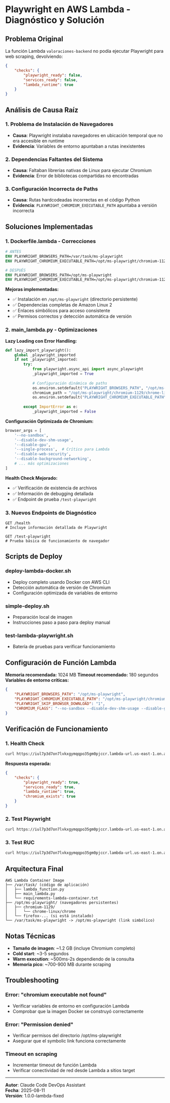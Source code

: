 # Playwright en AWS Lambda - Diagnóstico y Solución

## Problema Original

La función Lambda `valoraciones-backend` no podía ejecutar Playwright para web scraping, devolviendo:

```json
{
    "checks": {
        "playwright_ready": false,
        "services_ready": false,
        "lambda_runtime": true
    }
}
```

## Análisis de Causa Raíz

### 1. **Problema de Instalación de Navegadores**
- **Causa**: Playwright instalaba navegadores en ubicación temporal que no era accesible en runtime
- **Evidencia**: Variables de entorno apuntaban a rutas inexistentes

### 2. **Dependencias Faltantes del Sistema**
- **Causa**: Faltaban librerías nativas de Linux para ejecutar Chromium
- **Evidencia**: Error de bibliotecas compartidas no encontradas

### 3. **Configuración Incorrecta de Paths**
- **Causa**: Rutas hardcodeadas incorrectas en el código Python
- **Evidencia**: `PLAYWRIGHT_CHROMIUM_EXECUTABLE_PATH` apuntaba a versión incorrecta

## Soluciones Implementadas

### 1. **Dockerfile.lambda - Correcciones**

```dockerfile
# ANTES
ENV PLAYWRIGHT_BROWSERS_PATH=/var/task/ms-playwright
ENV PLAYWRIGHT_CHROMIUM_EXECUTABLE_PATH=/opt/ms-playwright/chromium-1124/chrome-linux/chrome

# DESPUÉS  
ENV PLAYWRIGHT_BROWSERS_PATH=/opt/ms-playwright
ENV PLAYWRIGHT_CHROMIUM_EXECUTABLE_PATH=/opt/ms-playwright/chromium-1129/chrome-linux/chrome
```

**Mejoras implementadas:**
- ✅ Instalación en `/opt/ms-playwright` (directorio persistente)
- ✅ Dependencias completas de Amazon Linux 2
- ✅ Enlaces simbólicos para acceso consistente
- ✅ Permisos correctos y detección automática de versión

### 2. **main_lambda.py - Optimizaciones**

**Lazy Loading con Error Handling:**
```python
def lazy_import_playwright():
    global _playwright_imported
    if not _playwright_imported:
        try:
            from playwright.async_api import async_playwright
            _playwright_imported = True
            
            # Configuración dinámica de paths
            os.environ.setdefault("PLAYWRIGHT_BROWSERS_PATH", "/opt/ms-playwright")
            chromium_path = "/opt/ms-playwright/chromium-1129/chrome-linux/chrome"
            os.environ.setdefault("PLAYWRIGHT_CHROMIUM_EXECUTABLE_PATH", chromium_path)
            
        except ImportError as e:
            _playwright_imported = False
```

**Configuración Optimizada de Chromium:**
```python
browser_args = [
    '--no-sandbox',
    '--disable-dev-shm-usage', 
    '--disable-gpu',
    '--single-process',  # Crítico para Lambda
    '--disable-web-security',
    '--disable-background-networking',
    # ... más optimizaciones
]
```

**Health Check Mejorado:**
- ✅ Verificación de existencia de archivos
- ✅ Información de debugging detallada
- ✅ Endpoint de prueba `/test-playwright`

### 3. **Nuevos Endpoints de Diagnóstico**

```http
GET /health
# Incluye información detallada de Playwright

GET /test-playwright  
# Prueba básica de funcionamiento de navegador
```

## Scripts de Deploy

### **deploy-lambda-docker.sh**
- Deploy completo usando Docker con AWS CLI
- Detección automática de versión de Chromium
- Configuración optimizada de variables de entorno

### **simple-deploy.sh**
- Preparación local de imagen
- Instrucciones paso a paso para deploy manual

### **test-lambda-playwright.sh**
- Batería de pruebas para verificar funcionamiento

## Configuración de Función Lambda

**Memoria recomendada:** 1024 MB
**Timeout recomendado:** 180 segundos
**Variables de entorno críticas:**

```json
{
    "PLAYWRIGHT_BROWSERS_PATH": "/opt/ms-playwright",
    "PLAYWRIGHT_CHROMIUM_EXECUTABLE_PATH": "/opt/ms-playwright/chromium-1129/chrome-linux/chrome",
    "PLAYWRIGHT_SKIP_BROWSER_DOWNLOAD": "1",
    "CHROMIUM_FLAGS": "--no-sandbox --disable-dev-shm-usage --disable-gpu --single-process"
}
```

## Verificación de Funcionamiento

### 1. **Health Check**
```bash
curl https://iul7p3d7on7lvkxgymqqpo35gm0pjccr.lambda-url.us-east-1.on.aws/health
```

**Respuesta esperada:**
```json
{
    "checks": {
        "playwright_ready": true,
        "services_ready": true,
        "lambda_runtime": true,
        "chromium_exists": true
    }
}
```

### 2. **Test Playwright**
```bash
curl https://iul7p3d7on7lvkxgymqqpo35gm0pjccr.lambda-url.us-east-1.on.aws/test-playwright
```

### 3. **Test RUC**
```bash
curl https://iul7p3d7on7lvkxgymqqpo35gm0pjccr.lambda-url.us-east-1.on.aws/consulta-ruc/20603417970
```

## Arquitectura Final

```
AWS Lambda Container Image
├── /var/task/ (código de aplicación)
│   ├── lambda_function.py
│   ├── main_lambda.py  
│   └── requirements-lambda-container.txt
├── /opt/ms-playwright/ (navegadores persistentes)
│   ├── chromium-1129/
│   │   └── chrome-linux/chrome
│   └── firefox-... (si está instalado)
└── /var/task/ms-playwright -> /opt/ms-playwright (link simbólico)
```

## Notas Técnicas

- **Tamaño de imagen**: ~1.2 GB (incluye Chromium completo)
- **Cold start**: ~3-5 segundos
- **Warm execution**: ~500ms-2s dependiendo de la consulta
- **Memoria pico**: ~700-900 MB durante scraping

## Troubleshooting

### Error: "chromium executable not found"
- Verificar variables de entorno en configuración Lambda
- Comprobar que la imagen Docker se construyó correctamente

### Error: "Permission denied" 
- Verificar permisos del directorio /opt/ms-playwright
- Asegurar que el symbolic link funciona correctamente

### Timeout en scraping
- Incrementar timeout de función Lambda
- Verificar conectividad de red desde Lambda a sitios target

---

**Autor**: Claude Code DevOps Assistant  
**Fecha**: 2025-08-11  
**Versión**: 1.0.0-lambda-fixed